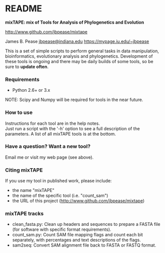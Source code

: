 # README #

**mixTAPE: mix of Tools for Analysis of Phylogenetics and Evolution**

http://www.github.com/jbpease/mixtape

James B. Pease
jbpease@indiana.edu
https://mypage.iu.edu/~jbpease

This is a set of simple scripts to perform general tasks in data manipulation, bioinformatics, evolutionary analysis and phylogenetics.
Development of these tools is ongoing and there may be daily builds of some tools, so be sure to **update often**. 

### Requirements ###

* Python 2.6+ or 3.x

NOTE: Scipy and Numpy will be required for tools in the near future.

### How to use ###
Instructions for each tool are in the help notes.  
Just run a script with the '-h' option to see a full description of the parameters.
A list of all mixTAPE tools is at the bottom.

### Have a question?  Want a new tool? ###

Email me or visit my web page (see above).

### Citing mixTAPE ###
If you use my tool in published work, please include:
* the name "mixTAPE"
* the name of the specific tool (i.e. "count_sam") 
* the URL of this project (http://www.github.com/jbpease/mixtape)



### mixTAPE tracks ###
* clean_fasta.py: Clean up headers and sequences to prepare a FASTA file (for software with specific format requirements).
* count_sam.py: Count SAM file mapping flags and count each bit separately, with percentages and text descriptions of the flags.
* sam2seq: Convert SAM alignment file back to FASTA or FASTQ format.

